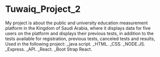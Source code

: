# Tuwaiq_Project_2
My project is about the public and university education measurement platform in the Kingdom of Saudi Arabia, where it displays data for five users on the platform and displays their previous tests, in addition to the tests available for registration, previous tests, canceled tests and results,
Used in the following project:
_java script.
_HTML.
_CSS.
_NODE.JS.
_Express.
_API.
_React.
_Boot Strap React.
